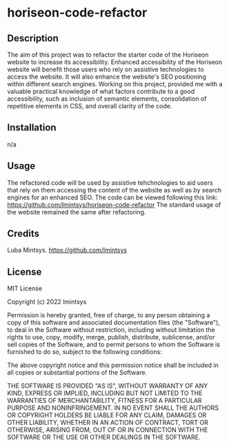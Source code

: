 # horiseon-code-refactor
## Description

The aim of this project was to refactor the starter code of the Horiseon website to increase its accessibility. 
Enhanced accessibility of the Horiseon website will benefit those users who rely on assistive technologies to access the website. It will also enhance the website's SEO positioning within different search engines.
Working on this project, provided me with a valuable practical knowledge of what factors contribute to a good accessibility, such as inclusion of semantic elements, consolidation of repetitive elements in CSS, and overall clarity of the code.

## Installation

n/a

## Usage

The refactored code will be used by assistive tehchnologies to aid users that rely on them accessing the content of the website as well as by search engines for an enhanced SEO. 
The code can be viewed following this link: https://github.com/lmintsys/horiseon-code-refactor
The standard usage of the website remained the same after refactoring.


## Credits

Luba Mintsys. https://github.com/lmintsys

## License

MIT License

Copyright (c) 2022 lmintsys

Permission is hereby granted, free of charge, to any person obtaining a copy
of this software and associated documentation files (the "Software"), to deal
in the Software without restriction, including without limitation the rights
to use, copy, modify, merge, publish, distribute, sublicense, and/or sell
copies of the Software, and to permit persons to whom the Software is
furnished to do so, subject to the following conditions:

The above copyright notice and this permission notice shall be included in all
copies or substantial portions of the Software.

THE SOFTWARE IS PROVIDED "AS IS", WITHOUT WARRANTY OF ANY KIND, EXPRESS OR
IMPLIED, INCLUDING BUT NOT LIMITED TO THE WARRANTIES OF MERCHANTABILITY,
FITNESS FOR A PARTICULAR PURPOSE AND NONINFRINGEMENT. IN NO EVENT SHALL THE
AUTHORS OR COPYRIGHT HOLDERS BE LIABLE FOR ANY CLAIM, DAMAGES OR OTHER
LIABILITY, WHETHER IN AN ACTION OF CONTRACT, TORT OR OTHERWISE, ARISING FROM,
OUT OF OR IN CONNECTION WITH THE SOFTWARE OR THE USE OR OTHER DEALINGS IN THE
SOFTWARE.